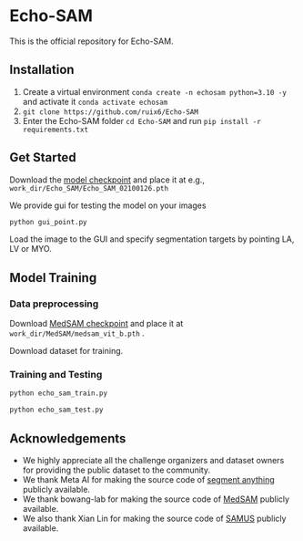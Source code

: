 # Echo-SAM
This is the official repository for Echo-SAM.


## Installation
1. Create a virtual environment `conda create -n echosam python=3.10 -y` and activate it `conda activate echosam`
2. `git clone https://github.com/ruix6/Echo-SAM`
3. Enter the Echo-SAM folder `cd Echo-SAM` and run `pip install -r requirements.txt`


## Get Started
Download the [model checkpoint](https://drive.google.com/file/d/12XbNDJaC_QovdXaVTT8tAPvBhsadLA22/view?usp=sharing) and place it at e.g., `work_dir/Echo_SAM/Echo_SAM_02100126.pth`

We provide gui for testing the model on your images

```bash
python gui_point.py
```

Load the image to the GUI and specify segmentation targets by pointing LA, LV or MYO.


## Model Training

### Data preprocessing

Download [MedSAM checkpoint](https://drive.google.com/drive/folders/1ETWmi4AiniJeWOt6HAsYgTjYv_fkgzoN?usp=drive_link) and place it at `work_dir/MedSAM/medsam_vit_b.pth` .

Download dataset for training.

### Training and Testing

```bash
python echo_sam_train.py
```
```bash
python echo_sam_test.py
```



## Acknowledgements
- We highly appreciate all the challenge organizers and dataset owners for providing the public dataset to the community.
- We thank Meta AI for making the source code of [segment anything](https://github.com/facebookresearch/segment-anything) publicly available.
- We thank bowang-lab for making the source code of [MedSAM](https://github.com/bowang-lab/MedSAM)  publicly available.
- We also thank Xian Lin for making the source code of [SAMUS](https://github.com/xianlin7/SAMUS)  publicly available.
